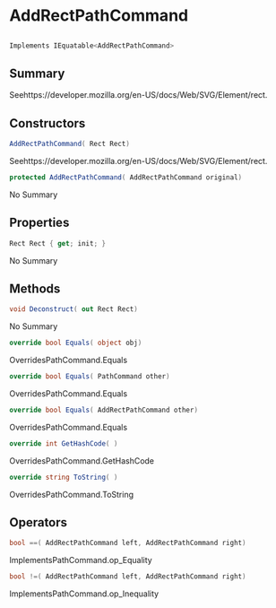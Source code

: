 # AddRectPathCommand

## 
```c#
Implements IEquatable<AddRectPathCommand>
```

## Summary

Seehttps://developer.mozilla.org/en-US/docs/Web/SVG/Element/rect.
## Constructors

```c#
AddRectPathCommand( Rect Rect) 
```
Seehttps://developer.mozilla.org/en-US/docs/Web/SVG/Element/rect.
```c#
protected AddRectPathCommand( AddRectPathCommand original) 
```
No Summary
## Properties

```c#
Rect Rect { get; init; } 
```
No Summary
## Methods

```c#
void Deconstruct( out Rect Rect) 
```
No Summary
```c#
override bool Equals( object obj) 
```
OverridesPathCommand.Equals
```c#
override bool Equals( PathCommand other) 
```
OverridesPathCommand.Equals
```c#
override bool Equals( AddRectPathCommand other) 
```
OverridesPathCommand.Equals
```c#
override int GetHashCode( ) 
```
OverridesPathCommand.GetHashCode
```c#
override string ToString( ) 
```
OverridesPathCommand.ToString
## Operators

```c#
bool ==( AddRectPathCommand left, AddRectPathCommand right) 
```
ImplementsPathCommand.op_Equality
```c#
bool !=( AddRectPathCommand left, AddRectPathCommand right) 
```
ImplementsPathCommand.op_Inequality
